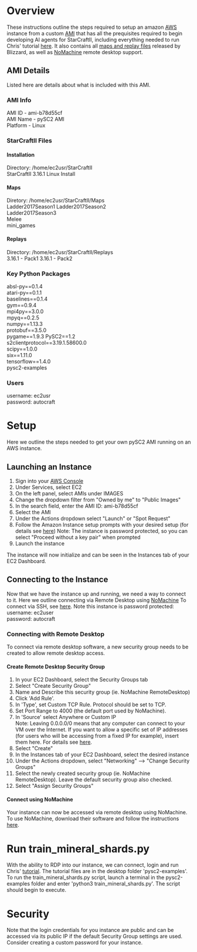# Overview

These instructions outline the steps required to setup an amazon [AWS](https://aws.amazon.com/) instance from a custom [AMI](http://docs.aws.amazon.com/AWSEC2/latest/UserGuide/AMIs.html) that has all the prequisites required to begin developing AI agents for StarCraftII, including everything needed to run Chris' tutorial [here](http://chris-chris.ai/2017/08/30/pysc2-tutorial1/). It also contains all [maps and replay files](https://github.com/Blizzard/s2client-proto#downloads) released by Blizzard, as well as [NoMachine](https://www.nomachine.com/) remote desktop support.

## AMI Details

Listed here are details about what is included with this AMI.

### AMI Info

AMI ID - ami-b78d55cf     
AMI Name - pySC2 AMI  
Platform - Linux  

### StarCraftII Files  

#### Installation
Directory: /home/ec2usr/StarCraftII  
StarCraftII 3.16.1 Linux Install

#### Maps
Diretory: /home/ec2usr/StarCraftII/Maps  
Ladder2017Season1 
Ladder2017Season2  
Ladder2017Season3  
Melee  
mini_games

#### Replays  
Directory: /home/ec2usr/StarCraftII/Replays  
3.16.1 - Pack1
3.16.1 - Pack2

### Key Python Packages  
absl-py==0.1.4  
atari-py==0.1.1  
baselines==0.1.4  
gym==0.9.4  
mpi4py==3.0.0  
mpyq==0.2.5  
numpy==1.13.3  
protobuf==3.5.0  
pygame==1.9.3 
PySC2==1.2  
s2clientprotocol==3.19.1.58600.0  
scipy==1.0.0  
six==1.11.0  
tensorflow==1.4.0    
pysc2-examples  

### Users
username: ec2usr  
password: autocraft  

# Setup  

Here we outline the steps needed to get your own pySC2 AMI running on an AWS instance.

## Launching an Instance

1. Sign into your [AWS Console](https://aws.amazon.com/console/) 
2. Under Services, select EC2  
3. On the left panel, select AMIs under IMAGES  
4. Change the dropdown filter from "Owned by me" to "Public Images"  
5. In the search field, enter the AMI ID: ami-b78d55cf  
6. Select the AMI  
7. Under the Actions dropdown select "Launch" or "Spot Request"  
8. Follow the Amazon Instance setup prompts with your desired setup (for details see [here](http://docs.aws.amazon.com/AWSEC2/latest/UserGuide/EC2_GetStarted.html#ec2-launch-instance)) 
   Note: The instance is password protected, so you can select "Proceed without a key pair" when prompted  
9. Launch the instance

The instance will now initialize and can be seen in the Instances tab of your EC2 Dashboard. 

## Connecting to the Instance

Now that we have the instance up and running, we need a way to connect to it. Here we outline connecting via Remote Desktop using [NoMachine](https://www.nomachine.com/)
To connect via SSH, see [here](http://docs.aws.amazon.com/AWSEC2/latest/UserGuide/EC2_GetStarted.html#ec2-connect-to-instance-linux). Note this instance is password protected:  
username: ec2user  
password: autocraft

### Connecting with Remote Desktop  

To connect via remote desktop software, a new security group needs to be created to allow remote desktop access.

#### Create Remote Desktop Security Group
1. In your EC2 Dashboard, select the Security Groups tab  
2. Select "Create Security Group"  
3. Name and Describe this security group (ie. NoMachine RemoteDesktop)  
4. Click 'Add Rule'.
5. In 'Type', set Custom TCP Rule. Protocol should be set to TCP.
6. Set Port Range to 4000 (the default port used by NoMachine).
7. In 'Source' select Anywhere or Custom IP  
Note: Leaving 0.0.0.0/0 means that any computer can connect to your VM over the Internet. If you want to allow a specific set of IP addresses (for users who will be accessing from a fixed IP for example), insert them here. For details see [here](https://www.nomachine.com/accessing-your-remote-linux-desktop-on-amazon-elastic-compute-cloud-via-NoMachine).  
8. Select "Create"  
9. In the Instances tab of your EC2 Dashboard, select the desired instance  
10. Under the Actions dropdown, select "Networking" --> "Change Security Groups"  
11. Select the newly created security group (ie. NoMachine RemoteDesktop). Leave the default security group also checked.
12. Select "Assign Security Groups"

#### Connect using NoMachine
Your instance can now be accessed via remote desktop using NoMachine. To use NoMachine, download their software and follow the instructions [here](https://www.nomachine.com/getting-started-with-nomachine).

# Run train_mineral_shards.py  

With the ability to RDP into our instance, we can connect, login and run Chris' [tutorial](http://chris-chris.ai/2017/08/30/pysc2-tutorial1/). The tutorial files are in the desktop folder 'pysc2-examples'. To run the train_mineral_shards.py script, launch a terminal in the pysc2-examples folder and enter 'python3 train_mineral_shards.py'. The script should begin to execute.  

# Security 

Note that the login credentials for you instance are public and can be accessed via its public IP if the default Security Group settings are used. Consider creating a custom password for your instance.













